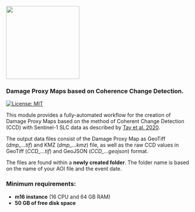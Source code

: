 <img src="https://raw.githubusercontent.com/ESA-PhiLab/OST_Notebooks/master/auxiliary/header_image.PNG" height="200px">

### Damage Proxy Maps based on Coherence Change Detection.

[![License: MIT](https://img.shields.io/badge/License-MIT-yellow.svg)](LICENSE) 

This module provides a fully-automated workflow for the creation of Damage Proxy Maps based on the method of Coherent Change Detection (CCD) with Sentinel-1 SLC data as described by [Tay et al. 2020](https://www.nature.com/articles/s41597-020-0443-5). 

The output data files consist of the Damage Proxy Map as GeoTiff (*dmp_...tif*) and KMZ (*dmp_...kmz*) file, as well as the raw CCD values in GeoTiff (*CCD_...tif*) and GeoJSON (*CCD_...geojson*) format. 

The files are found within a **newly created folder**. The folder name is based on the name of your AOI file and the event date. 

### Minimum requirements:

- **m16 instance** (16 CPU and 64 GB RAM)
- **50 GB of free disk space** 

